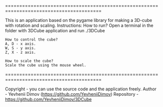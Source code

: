 ========================================================================================

This is an application based on the pygame library for making a 3D-cube with rotation and scaling.
Instructions:
	How to run?
	Open a terminal in the folder with 3DCube application and run ./3DCube
	
	How to control the cube?
	A, D - x axis.
	W, S - y axis.
	Z, X - z axis.
	
	How to scale the cube?
	Scale the cube using the mouse wheel.
	
========================================================================================

Copyright - you can use the source code and the application freely.
Author - Yevhenii Dimov (https://github.com/YevheniiDimov) 
Repository - https://github.com/YevheniiDimov/3DCube
